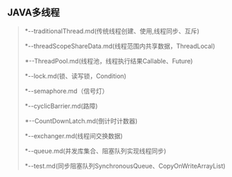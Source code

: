 ## JAVA多线程

> *--traditionalThread.md(传统线程创建、使用,线程同步、互斥)
> 
> *--threadScopeShareData.md(线程范围内共享数据，ThreadLocal)
> 
> *--ThreadPool.md(线程池，线程执行结果Callable、Future)
> 
> *--lock.md(锁、读写锁，Condition)
> 
> *--semaphore.md（信号灯）
> 
> *--cyclicBarrier.md(路障)
> 
> *--CountDownLatch.md(倒计时计数器)
> 
> *--exchanger.md(线程间交换数据)
> 
> *--queue.md(并发库集合、阻塞队列实现线程同步)
> 
> *--test.md(同步阻塞队列SynchronousQueue、CopyOnWriteArrayList)